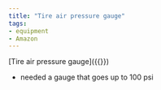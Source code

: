 ```yaml
---
title: "Tire air pressure gauge"
tags:
- equipment
- Amazon
---
```

[Tire air pressure gauge]({{<amazon B0748223DR>}})
- needed a gauge that goes up to 100 psi

